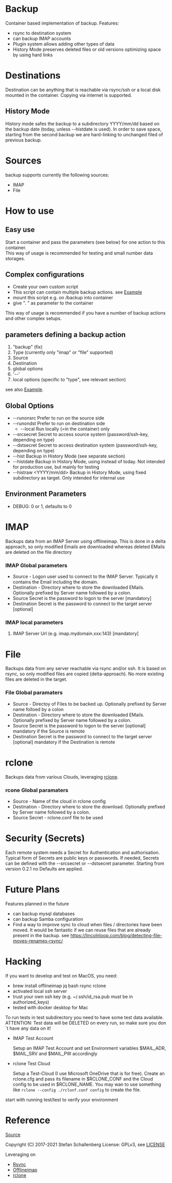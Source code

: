 # Backup #
Container based implementation of backup. Features:
  - rsync to destination system
  - can backup IMAP accounts
  - Plugin system allows adding other types of data
  - History Mode preserves deleted files or old versions optimizing space by using hard links

# Destinations #
Destination can be anything that is reachable via rsync/ssh or a local disk mounted in the container. Copying via internet is supported.

## History Mode ##
History mode safes the backup to a subdirectory YYYY/mm/dd based on the backup
date (today, unless --histdate is used). In order to save space, starting from
the second backup we are hard-linking to unchanged filed of previous backup.

# Sources #
backup supports currently the following sources:
  - IMAP
  - File

# How to use #
## Easy use 
Start a container and pass the parameters (see below) for one action to this container.  
This way of usage is recommended for testing and small number data storages.

## Complex configurations
  - Create your own custom script
  - This script can contain multiple backup actions. see [Example][1]
  - mount this script e.g. on /backup into container
  - give ". <scriptname>" as parameter to the container

This way of usage is recommended if you have a number of backup actions and
other complex setups.

## parameters defining a backup action
  1. "backup" (fix)
  2. Type (currently only "imap" or "file" supported)
  3. Source
  4. Destination
  5. global options
  6. '--'
  7. local options (specific to "type", see relevant section)

see also [Example][1].

## Global Options
  - --runonsrc
    Prefer to run on the source side
  - --runondst
    Prefer to run on destination side
	- --local
    Run locally (=in the container) only
  - --srcsecret
    Secret to access source system (password/ssh-key, depending on type)
  - --dstsecret
    Secret to access destination system (password/ssh-key, depending on type)
  - --hist
    Backup in History Mode (see separate section)
  - --histdate <date>
    Backup in History Mode, using <date> instead of today. Not intended for production use, but mainly for testing 
  - --histraw <YYYY/mm/dd>
    Backup in History Mode, using fixed subdirectory as target. Only intended for internal use

## Environment Parameters #
  - DEBUG: 0 or 1, defaults to 0

# IMAP
Backups data from an IMAP Server using offlineimap. This is done in a delta
approach, so only modified Emails are downloaded whereas deleted EMails are
deleted on the file directory

### IMAP Global parameters
  * Source - Logon user used to connect to the IMAP Server. Typically it
    contains the Email including the domain.
  * Destination - Directory where to store the downloaded EMails. Optionally
    prefixed by Server name followed by a colon.
  * Source Secret
    is the password to logon to the server \[mandatory\]
  * Destination Secret
    is the password to connect to the target server \[optional\]

### IMAP local parameters
  1. IMAP Server Url (e.g. imap.mydomain.xxx:143) 
     \[mandatory\]

# File
Backups data from any server reachable via rsync and/or ssh. It is based on
rsync, so only modified files are copied (delta-approach). No more existing
files are deleted in the target.

### File Global paramaters
  * Source - Directoy of Files to be backed up. Optionally prefixed by Server
    name folloed by a colon
  * Destination - Directory where to store the downloaded EMails. Optionally
    prefixed by Server name followed by a colon.
  * Source Secret
    is the password to logon to the server \[optional\]
    mandatory if the Source is remote
  * Destination Secret
    is the password to connect to the target server \[optional\]
    mandatory if the Destination is remote

# rclone
Backups data from various Clouds, leveraging [rclone](https://rclone.org/).

### rcone Global paramaters
  * Source - Name of the cloud in rclone config
  * Destination - Directory where to store the download.
    Optionally prefixed by Server name followed by a colon.
  * Source Secret - rclone.conf file to be used

# Security (Secrets)
Each remote system needs a Secret for Authentication and authorisation.
Typical form of Secrets are public keys or passwords. If needed, Secrets can
be defined with the --srcsecret or --dstsecret parameter. Starting from
version 0.2.1 no Defaults are applied.

# Future Plans #
Features planned in the future
  - can backup mysql databases
  - can backup Samba configuration
  - Find a way to improve sync to cloud when files / directories have
    been moved. It would be fantastic if we can reuse files that are
    already present in the backup.
    see https://lincolnloop.com/blog/detecting-file-moves-renames-rsync/

# Hacking #
If you want to develop and test on MacOS, you need:
  - brew install offlineimap jq bash rsync rclone
  - activated local ssh server
  - trust your own ssh key (e.g. ~/.ssh/id_rsa.pub must be in authorized_keys)
  - tested with docker desktop for Mac

To run tests in test subdirectory you need to have some test data available. ATTENTION: Test data will be DELETED on every run, so make sure you don´t have any data on it!
  - IMAP Test Account

    Setup an IMAP Test Account and set Environment variables $MAIL_ADR, $MAIL_SRV and $MAIL_PW accordingly
  - rclone Test Cloud

    Setup a Test-Cloud (I use Microsoft OneDrive that is for free).
    Create an rclone.cfg and pass its filename in $RCLONE_CONF and the Cloud config to be used in $RCLONE_NAME.
    You may wan to use something like
    ```rclone --config ./rclonf.conf config``` to create the file.

start with running test/test to verify your environment

# Reference #
[Source](https://github.com/nafets227/backup)

Copyright (C) 2017-2021 Stefan Schallenberg
License: GPLv3, see [LICENSE](LICENSE)

Leveraging on 
  - [Rsync](https://rsync.samba.org/)
  - [Offlineimap](https://www.offlineimap.org/)
  - [rclone](https://rclone.org/)

[1]: backup-sample
